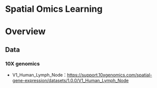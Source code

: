 # Spatial Omics Learning
# Overview

## Data 
### 10X genomics
- V1_Human_Lymph_Node：https://support.10xgenomics.com/spatial-gene-expression/datasets/1.0.0/V1_Human_Lymph_Node
